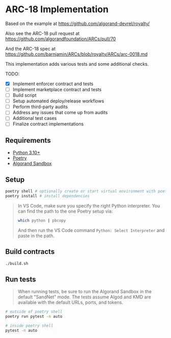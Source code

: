 # ARC-18 Implementation

Based on the example at https://github.com/algorand-devrel/royalty/

Also see the ARC-18 pull request at https://github.com/algorandfoundation/ARCs/pull/70

And the ARC-18 spec at https://github.com/barnjamin/ARCs/blob/royalty/ARCs/arc-0018.md

This implementation adds various tests and some additional checks.

TODO:

- [x] Implement enforcer contract and tests
- [ ] Implement marketplace contract and tests
- [ ] Build script
- [ ] Setup automated deploy/release workflows
- [ ] Perform third-party audits
- [ ] Address any issues that come up from audits
- [ ] Additional test cases
- [ ] Finalize contract implementations

## Requirements

- [Python 3.10+][python]
- [Poetry][poetry]
- [Algorand Sandbox][sandbox]

## Setup

```bash
poetry shell # optionally create or start virtual environment with poetry
poetry install # install dependencies
```

> In VS Code, make sure you specify the right Python interpreter. You can find the path to the one Poetry setup via:
>
> ```bash
> which python | pbcopy
> ```
>
> And then run the VS Code command `Python: Select Interpreter` and paste in the path.

## Build contracts

```bash
./build.sh
```

## Run tests

> When running tests, be sure to run the Algorand Sandbox in the default "SandNet" mode. The tests assume Algod and KMD are available with the default URLs, ports, and tokens.

```bash
# outside of poetry shell
poetry run pytest -n auto

# inside poetry shell
pytest -n auto
```

[python]: https://www.python.org/
[poetry]: https://python-poetry.org/docs/
[sandbox]: https://github.com/algorand/sandbox
